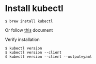 # Install kubectl

```shell
$ brew install kubectl
```
Or follow [this](https://kubernetes.io/docs/tasks/tools/install-kubectl-macos/) document

Verify installation

```shell
$ kubectl version
$ kubectl version --client
$ kubectl version --client --output=yaml
```
